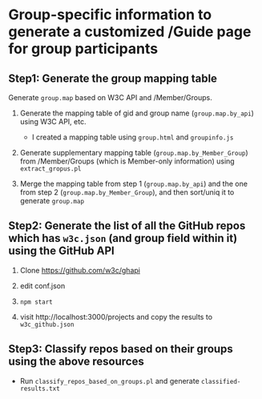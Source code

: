 # Group-specific information to generate a customized /Guide page for group participants

## Step1: Generate the group mapping table

Generate `group.map` based on W3C API and /Member/Groups.

1. Generate the mapping table of gid and group name (`group.map.by_api`) using W3C API, etc.
    - I created a mapping table using `group.html` and `groupinfo.js`

1. Generate supplementary mapping table (`group.map.by_Member_Group`) from /Member/Groups (which is Member-only information) using `extract_gropus.pl`

1. Merge the mapping table from step 1 (`group.map.by_api`) and the one from step 2 (`group.map.by_Member_Group`), and then sort/uniq it to generate `group.map`

## Step2: Generate the list of all the GitHub repos which has `w3c.json` (and group field within it) using the GitHub API

1. Clone https://github.com/w3c/ghapi

1. edit conf.json

1. `npm start`

1. visit http://localhost:3000/projects and copy the results to `w3c_github.json`

## Step3: Classify repos based on their groups using the above resources

- Run `classify_repos_based_on_groups.pl` and generate `classified-results.txt`

